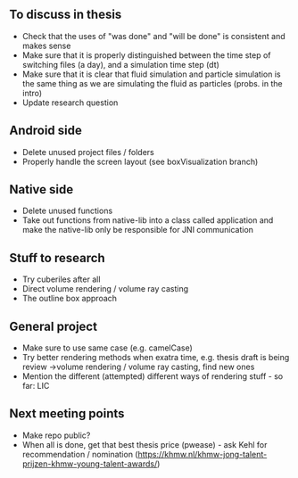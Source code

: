 ## To discuss in thesis
- Check that the uses of "was done" and "will be done" is consistent and makes sense
- Make sure that it is properly distinguished between the time step of switching files (a day), and a simulation time step (dt)
- Make sure that it is clear that fluid simulation and particle simulation is the same thing as we are simulating the fluid as particles (probs. in the intro)
- Update research question


## Android side
- Delete unused project files / folders
- Properly handle the screen layout (see boxVisualization branch)

## Native side
- Delete unused functions
- Take out functions from native-lib into a class called application and make the native-lib only be responsible for JNI communication

## Stuff to research
- Try cuberiles after all
- Direct volume rendering / volume ray casting
- The outline box approach

## General project
- Make sure to use same case (e.g. camelCase)
- Try better rendering methods when exatra time, e.g. thesis draft is being review ->volume rendering / volume ray casting, find new ones
- Mention the different (attempted) different ways of rendering stuff - so far: LIC

## Next meeting points
- Make repo public?
- When all is done, get that best thesis price (pwease) - ask Kehl for recommendation / nomination (https://khmw.nl/khmw-jong-talent-prijzen-khmw-young-talent-awards/)

